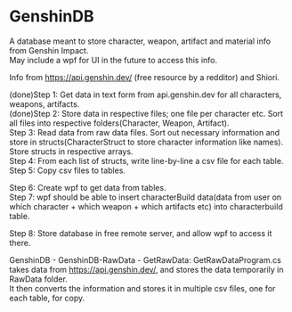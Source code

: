 # GenshinDB
A database meant to store character, weapon, artifact and material info from Genshin Impact.  
May include a wpf for UI in the future to access this info.  

Info from https://api.genshin.dev/ (free resource by a redditor) and Shiori.  

(done)Step 1: Get data in text form from api.genshin.dev for all characters, weapons, artifacts.   
(done)Step 2: Store data in respective files; one file per character etc. Sort all files into respective folders(Character, Weapon, Artifact).  
Step 3: Read data from raw data files. Sort out necessary information and store in structs(CharacterStruct to store character information like names).  
                 Store structs in respective arrays.  
Step 4: From each list of structs, write line-by-line a csv file for each table.  
Step 5: Copy csv files to tables.  

Step 6: Create wpf to get data from tables.  
Step 7: wpf should be able to insert characterBuild data(data from user on which character + which weapon + which artifacts etc) into characterbuild table.  

Step 8: Store database in free remote server, and allow wpf to access it there.

GenshinDB - GenshinDB-RawData - GetRawData: GetRawDataProgram.cs takes data from https://api.genshin.dev/, and stores the data temporarily in RawData folder.   
It then converts the information and stores it in multiple csv files, one for each table, for copy.  
